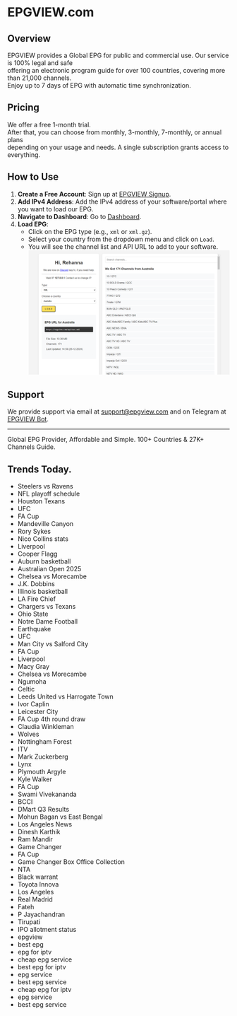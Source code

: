 # EPGVIEW.com



## Overview
EPGVIEW provides a Global EPG for public and commercial use. Our service is 100% legal and safe\
offering an electronic program guide for over 100 countries, covering more than 21,000 channels.\
Enjoy up to 7 days of EPG with automatic time synchronization.

## Pricing
We offer a free 1-month trial. \
After that, you can choose from monthly, 3-monthly, 7-monthly, or annual plans \
depending on your usage and needs. A single subscription grants access to everything.

## How to Use
1. **Create a Free Account**: Sign up at [EPGVIEW Signup](https://epgview.com/signup.php).
2. **Add IPv4 Address**: Add the IPv4 address of your software/portal where you want to load our EPG.
3. **Navigate to Dashboard**: Go to [Dashboard](https://epgview.com/dashboard.php).
4. **Load EPG**:
   - Click on the EPG type (e.g., `xml` or `xml.gz`).
   - Select your country from the dropdown menu and click on `Load`.
   - You will see the channel list and API URL to add to your software.
![EPGVIEW](img/dashboard.png)
## Support
We provide support via email at [support@epgview.com](mailto:support@epgview.com) and on Telegram at [EPGVIEW Bot](https://t.me/epgview_bot).

---

Global EPG Provider, Affordable and Simple. 100+ Countries & 27K+ Channels Guide.

## Trends Today.

- Steelers vs Ravens
- NFL playoff schedule
- Houston Texans
- UFC
- FA Cup
- Mandeville Canyon
- Rory Sykes
- Nico Collins stats
- Liverpool
- Cooper Flagg
- Auburn basketball
- Australian Open 2025
- Chelsea vs Morecambe
- J.K. Dobbins
- Illinois basketball
- LA Fire Chief
- Chargers vs Texans
- Ohio State
- Notre Dame Football
- Earthquake
- UFC
- Man City vs Salford City
- FA Cup
- Liverpool
- Macy Gray
- Chelsea vs Morecambe
- Ngumoha
- Celtic
- Leeds United vs Harrogate Town
- Ivor Caplin
- Leicester City
- FA Cup 4th round draw
- Claudia Winkleman
- Wolves
- Nottingham Forest
- ITV
- Mark Zuckerberg
- Lynx
- Plymouth Argyle
- Kyle Walker
- FA Cup
- Swami Vivekananda
- BCCI
- DMart Q3 Results
- Mohun Bagan vs East Bengal
- Los Angeles News
- Dinesh Karthik
- Ram Mandir
- Game Changer
- FA Cup
- Game Changer Box Office Collection
- NTA
- Black warrant
- Toyota Innova
- Los Angeles
- Real Madrid
- Fateh
- P Jayachandran
- Tirupati
- IPO allotment status
- epgview
- best epg
- epg for iptv
- cheap epg service
- best epg for iptv
- epg service
- best epg service
- cheap epg for iptv
- epg service
- best epg service
